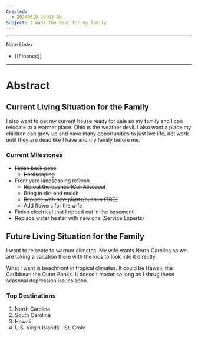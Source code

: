 ```yaml
---
Created:
  - 20240619 10:03 AM
Subject: I want the best for my family
---
```

------------------
Note Links
- [[Finance]]
--------------
# Abstract
## Current Living Situation for the Family
I also want to get my current house ready for sale so my family and I can relocate to a warmer place. Ohio is the weather devil. I also want a place my children can grow up and have many opportunities to just live life, not work until they are dead like I have and my family before me.
### Current Milestones
- ~~Finish back patio~~
	- ~~Hardscaping~~
- Front yard landscaping refresh
	- ~~Rip out the bushes (Call Allscape)~~
	- ~~Bring in dirt and mulch~~
	- ~~Replace with new plants/bushes (TBD)~~
	- Add flowers for the wife
- Finish electrical that I ripped out in the basement
- Replace water heater with new one (Service Experts)

## Future Living Situation for the Family
I want to relocate to warmer climates. My wife wants North Carolina so we are taking a vacation there with the kids to look into it directly.

What I want is beachfront in tropical climates. It could be Hawaii, the Caribbean the Outer Banks. It doesn't matter so long as I shrug these seasonal depression issues soon.

### Top Destinations
1) North Carolina
2) South Carolina
3) Hawaii
4) U.S. Virgin Islands - St. Croix
